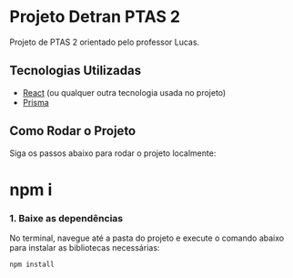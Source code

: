 # Projeto Detran PTAS 2

Projeto de PTAS 2 orientado pelo professor Lucas.

## Tecnologias Utilizadas

- [React](https://reactjs.org/) (ou qualquer outra tecnologia usada no projeto)
- [Prisma](https://www.prisma.io/?via=start&gad_source=1&gclid=EAIaIQobChMIq9-jqJj7jAMV7BxECB0X1QCvEAAYASAAEgKjT_D_BwE)

## Como Rodar o Projeto

Siga os passos abaixo para rodar o projeto localmente:

# npm i

### 1. Baixe as dependências

No terminal, navegue até a pasta do projeto e execute o comando abaixo para instalar as bibliotecas necessárias:

```bash
npm install
